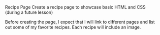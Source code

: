 Recipe Page
Create a recipe page to showcase basic HTML and CSS (during a future lesson)

Before creating the page, I expect that I will link to different pages and list out some of my favorite recipes.
Each recipe will include an image.

